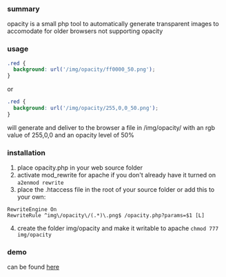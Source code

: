 ### summary

opacity is a small php tool to automatically generate transparent images to accomodate for older browsers not supporting opacity

### usage

```css
.red {
  background: url('/img/opacity/ff0000_50.png');
}
```
or
```css 
.red {
  background: url('/img/opacity/255,0,0_50.png');
}
```

will generate and deliver to the browser a file in /img/opacity/ with an rgb value of 255,0,0 and an opacity level of 50%


### installation

1. place opacity.php in your web source folder 
2. activate mod_rewrite for apache if you don't already have it turned on
` a2enmod rewrite `
3. place the .htaccess file in the root of your source folder or add this to your own:

```
RewriteEngine On
RewriteRule ^img\/opacity\/(.*)\.png$ /opacity.php?params=$1 [L]
```

4. create the folder img/opacity and make it writable to apache
` chmod 777 img/opacity `


### demo
can be found [here](http://opacity.256.li/)

 

